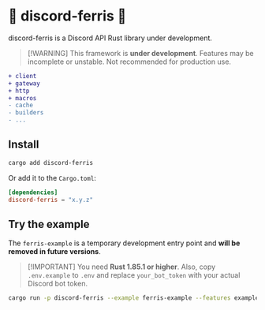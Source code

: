 # 🦀 discord-ferris 🦀

discord-ferris is a Discord API Rust library under development.

> \[!WARNING]
> This framework is **under development**. Features may be incomplete or unstable. Not recommended for production use.

```diff
+ client
+ gateway
+ http
+ macros
- cache
- builders
- ...
```

## Install

```sh
cargo add discord-ferris
```

Or add it to the `Cargo.toml`:

```toml
[dependencies]
discord-ferris = "x.y.z"
```

## Try the example

The `ferris-example` is a temporary development entry point and **will be removed in future versions**.

> \[!IMPORTANT]
> You need **Rust 1.85.1 or higher**. Also, copy `.env.example` to `.env` and replace `your_bot_token` with your actual Discord bot token.

```bash
cargo run -p discord-ferris --example ferris-example --features examples
```